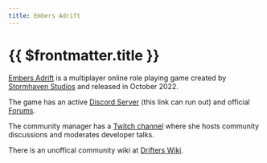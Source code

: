 ```yaml
---
title: Embers Adrift
---
```

# {{ $frontmatter.title }}

[Embers Adrift](https://www.embersadrift.com/) is a multiplayer online role playing game created by [Stormhaven Studios](https://www.stormhavenstudios.com/) and released in October 2022.

The game has an active [Discord Server](https://discord.gg/eGwW55yVqV) (this link can run out) and official [Forums](https://forums.embersadrift.com/index.php).

The community manager has a [Twitch channel](https://www.twitch.tv/elloawendy) where she hosts community discussions and moderates developer talks.

There is an unoffical community wiki at [Drifters Wiki](https://embers-adrift.wiki).
